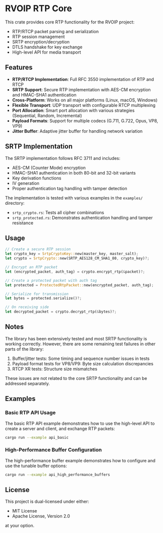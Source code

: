 # RVOIP RTP Core

This crate provides core RTP functionality for the RVOIP project:

- RTP/RTCP packet parsing and serialization
- RTP session management
- SRTP encryption/decryption
- DTLS handshake for key exchange
- High-level API for media transport

## Features

- **RTP/RTCP Implementation**: Full RFC 3550 implementation of RTP and RTCP
- **SRTP Support**: Secure RTP implementation with AES-CM encryption and HMAC-SHA1 authentication
- **Cross-Platform**: Works on all major platforms (Linux, macOS, Windows)
- **Flexible Transport**: UDP transport with configurable RTCP multiplexing
- **Port Allocation**: Smart port allocation with various strategies (Sequential, Random, Incremental)
- **Payload Formats**: Support for multiple codecs (G.711, G.722, Opus, VP8, VP9)
- **Jitter Buffer**: Adaptive jitter buffer for handling network variation

## SRTP Implementation

The SRTP implementation follows RFC 3711 and includes:

- AES-CM (Counter Mode) encryption
- HMAC-SHA1 authentication in both 80-bit and 32-bit variants
- Key derivation functions
- IV generation
- Proper authentication tag handling with tamper detection

The implementation is tested with various examples in the `examples/` directory:
- `srtp_crypto.rs`: Tests all cipher combinations
- `srtp_protected.rs`: Demonstrates authentication handling and tamper resistance

## Usage

```rust
// Create a secure RTP session
let crypto_key = SrtpCryptoKey::new(master_key, master_salt);
let crypto = SrtpCrypto::new(SRTP_AES128_CM_SHA1_80, crypto_key)?;

// Encrypt an RTP packet
let (encrypted_packet, auth_tag) = crypto.encrypt_rtp(&packet)?;

// Create a protected packet with auth tag
let protected = ProtectedRtpPacket::new(encrypted_packet, auth_tag);

// Serialize for transmission
let bytes = protected.serialize()?;

// On receiving side
let decrypted_packet = crypto.decrypt_rtp(&bytes)?;
```

## Notes

The library has been extensively tested and most SRTP functionality is working correctly. However, there are some remaining test failures in other parts of the library:

1. Buffer/jitter tests: Some timing and sequence number issues in tests
2. Payload format tests for VP8/VP9: Byte size calculation discrepancies
3. RTCP XR tests: Structure size mismatches

These issues are not related to the core SRTP functionality and can be addressed separately.

## Examples

### Basic RTP API Usage

The basic RTP API example demonstrates how to use the high-level API to create a server and client, and exchange RTP packets:

```bash
cargo run --example api_basic
```

### High-Performance Buffer Configuration

The high-performance buffer example demonstrates how to configure and use the tunable buffer options:

```bash
cargo run --example api_high_performance_buffers
```

## License

This project is dual-licensed under either:

* MIT License
* Apache License, Version 2.0

at your option. 
